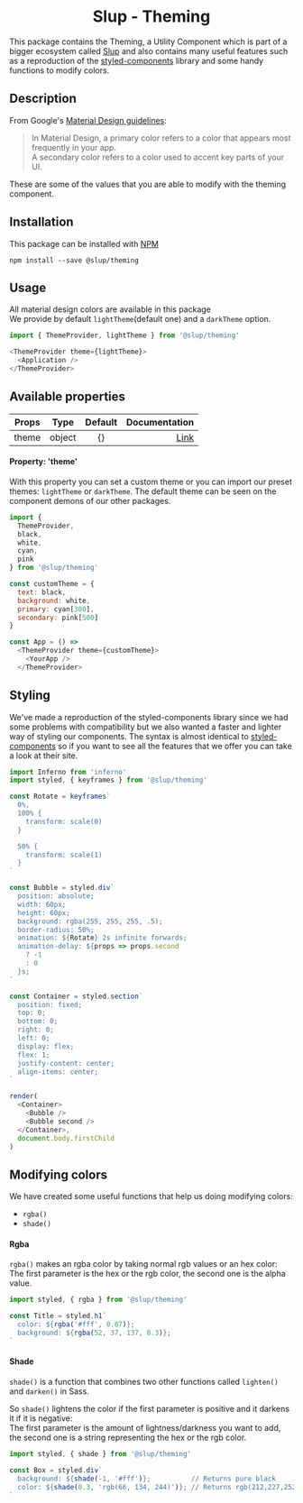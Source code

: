 <h1 align='center'>Slup - Theming</h1>

This package contains the Theming, a Utility Component which is part of a bigger ecosystem called [Slup](https://github.com/gejsi/material) and also contains many useful features such as a reproduction of the [styled-components](https://www.styled-components.com/) library and some handy functions to modify colors.

## Description
From Google's [Material Design guidelines](https://material.io/guidelines):
<blockquote>
  In Material Design, a primary color refers to a color that appears most frequently in your app.<br /> A secondary color refers to a color used to accent key parts of your UI.
</blockquote>
These are some of the values that you are able to modify with the theming component.


## Installation
This package can be installed with [NPM](http://npmjs.com/)
```
npm install --save @slup/theming
```

## Usage
All material design colors are available in this package
<br />
We provide by default `lightTheme`(default one) and a `darkTheme` option.
```js
import { ThemeProvider, lightTheme } from '@slup/theming'

<ThemeProvider theme={lightTheme}>
  <Application />
</ThemeProvider>
```

## Available properties
| Props          |    Type       |    Default    | Documentation          |
|-------------   |:-------------:|:-------------:|------:                 |
| theme          |  object       |  {}           | [Link](#property-theme)|

#### Property: 'theme'
With this property you can set a custom theme or you can import our preset themes: `lightTheme` or `darkTheme`. The default theme can be seen on the component demons of our other packages.

```js
import {
  ThemeProvider,
  black,
  white,
  cyan,
  pink
} from '@slup/theming'

const customTheme = {
  text: black,
  background: white,
  primary: cyan[300],
  secondary: pink[500]
}

const App = () =>
  <ThemeProvider theme={customTheme}>
    <YourApp />
  </ThemeProvider>
```

## Styling
We've made a reproduction of the styled-components library since we had some problems with compatibility but we also wanted a faster and lighter way of styling our components.
The syntax is almost identical to [styled-components](https://www.styled-components.com/) so if you want to see all the features that we offer you can take a look at their site.

```js
import Inferno from 'inferno'
import styled, { keyframes } from '@slup/theming'

const Rotate = keyframes`
  0%,
  100% {
    transform: scale(0)
  }

  50% {
    transform: scale(1)
  }
`

const Bubble = styled.div`
  position: absolute;
  width: 60px;
  height: 60px;
  background: rgba(255, 255, 255, .5);
  border-radius: 50%;
  animation: ${Rotate} 2s infinite forwards;
  animation-delay: ${props => props.second
    ? -1
    : 0
  }s;
`

const Container = styled.section`
  position: fixed;
  top: 0;
  bottom: 0;
  right: 0;
  left: 0;
  display: flex;
  flex: 1;
  justify-content: center;
  align-items: center;
`

render(
  <Container>
    <Bubble />
    <Bubble second />
  </Container>,
  document.body.firstChild
)

```

## Modifying colors
We have created some useful functions that help us doing modifying colors:
* `rgba()`
* `shade()`

#### Rgba
`rgba()` makes an rgba color by taking normal rgb values or an hex color: <br />
The first parameter is the hex or the rgb color, the second one is the alpha value.

```js
import styled, { rgba } from '@slup/theming'

const Title = styled.h1`
  color: ${rgba('#fff', 0.87)};
  background: ${rgba(52, 37, 137, 0.3)};
`
```

#### Shade
`shade()` is a function that combines two other functions called `lighten()` and `darken()` in Sass.

So `shade()` lightens the color if the first parameter is positive and it darkens it if it is negative: <br />
The first parameter is the amount of lightness/darkness you want to add,
the second one is a string representing the hex or the rgb color.

```js
import styled, { shade } from '@slup/theming'

const Box = styled.div`
  background: ${shade(-1, '#fff')};          // Returns pure black
  color: ${shade(0.3, 'rgb(66, 134, 244)')}; // Returns rgb(212,227,252)
`
```

